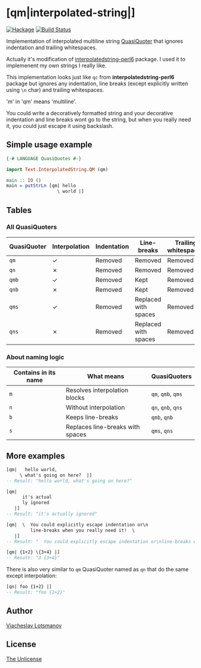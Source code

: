 # [qm|interpolated-string|]

[![Hackage](https://img.shields.io/hackage/v/qm-interpolated-string.svg)](https://hackage.haskell.org/package/qm-interpolated-string)
[![Build Status](https://travis-ci.org/unclechu/haskell-qm-interpolated-string.svg?branch=master)](https://travis-ci.org/unclechu/haskell-qm-interpolated-string)

Implementation of interpolated multiline string
[QuasiQuoter](https://wiki.haskell.org/Quasiquotation)
that ignores indentation and trailing whitespaces.

Actually it's modification of
[interpolatedstring-perl6](https://github.com/audreyt/interpolatedstring-perl6)
package. I used it to implemenent my own strings I really like.

This implementation looks just like `qc`
from **interpolatedstring-perl6** package but ignores any indentation,
line breaks (except explicitly written using `\n` char)
and trailing whitespaces.

'm' in 'qm' means 'multiline'.

You could write a decoratively formatted string and your
decorative indentation and line breaks wont go to the string,
but when you really need it, you could just escape it using backslash.

## Simple usage example

```haskell
{-# LANGUAGE QuasiQuotes #-}

import Text.InterpolatedString.QM (qm)

main :: IO ()
main = putStrLn [qm| hello
                   \ world |]
```

## Tables

### All QuasiQuoters

| QuasiQuoter | Interpolation | Indentation | Line-breaks          | Trailing whitespaces |
|-------------|---------------|-------------|----------------------|----------------------|
| `qm`        | ✓             | Removed     | Removed              | Removed              |
| `qn`        | ✗             | Removed     | Removed              | Removed              |
| `qmb`       | ✓             | Removed     | Kept                 | Removed              |
| `qnb`       | ✗             | Removed     | Kept                 | Removed              |
| `qms`       | ✓             | Removed     | Replaced with spaces | Removed              |
| `qns`       | ✗             | Removed     | Replaced with spaces | Removed              |

### About naming logic

| Contains in its name | What means                       | QuasiQuoters       |
|----------------------|----------------------------------|--------------------|
| `m`                  | Resolves interpolation blocks    | `qm`, `qmb`, `qms` |
| `n`                  | Without interpolation            | `qn`, `qnb`, `qns` |
| `b`                  | Keeps line-breaks                | `qmb`, `qnb`       |
| `s`                  | Replaces line-breaks with spaces | `qms`, `qns`       |

## More examples

```haskell
[qm|   hello world,
     \ what's going on here?  |]
-- Result: "hello world, what's going on here?"
```

```haskell
[qm|
      it's actual
      ly ignored
   |]
-- Result: "it's actually ignored"
```

```haskell
[qm|  \  You could explicitly escape indentation or\n
         line-breaks when you really need it!  \
   |]
-- Result: "  You could explicitly escape indentation or\nline-breaks when you really need it!  "
```

```haskell
[qm| {1+2} \{3+4} |]
-- Result: "3 {3+4}"
```

There is also very similar to `qm` QuasiQuoter
named as `qn` that do the same except interpolation:

```haskell
[qn| foo {1+2} |]
-- Result: "foo {1+2}"
```

## Author

[Viacheslav Lotsmanov](https://github.com/unclechu)

## License

[The Unlicense](./LICENSE)
